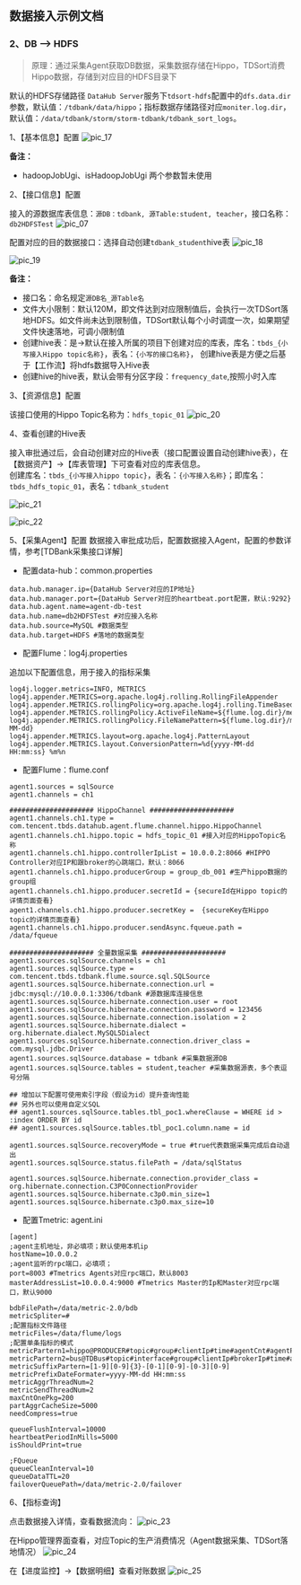 ## 数据接入示例文档

### 2、DB —> HDFS
>原理：通过采集Agent获取DB数据，采集数据存储在Hippo，TDSort消费Hippo数据，存储到对应目的HDFS目录下

默认的HDFS存储路径 ``DataHub Server``服务下``tdsort-hdfs``配置中的``dfs.data.dir``参数，默认值：``/tdbank/data/hippo``；指标数据存储路径对应``moniter.log.dir``，默认值：``/data/tdbank/storm/storm-tdbank/tdbank_sort_logs``。

1、【基本信息】配置
![pic_17](images/pic_17.png)

**备注：**
- hadoopJobUgi、isHadoopJobUgi 两个参数暂未使用


2、【接口信息】配置

接入的源数据库表信息：``源DB：tdbank, 源Table:student, teacher``，接口名称：``db2HDFSTest``
![pic_07](images/pic_07.png)

配置对应的目的数据接口：选择自动创建``tdbank_student``hive表
![pic_18](images/pic_18.png)

![pic_19](images/pic_19.png)

**备注：**
- 接口名：命名规定``源DB名_源Table名``
- 文件大小限制：默认120M，即文件达到对应限制值后，会执行一次TDSort落地HDFS。如文件尚未达到限制值，TDSort默认每个小时调度一次，如果期望文件快速落地，可调小限制值
- 创建hive表：是->默认在接入所属的项目下创建对应的库表，库名：``tbds_{小写接入Hippo topic名称}``，表名：``{小写的接口名称}``， 创建hive表是方便之后基于【工作流】将hdfs数据导入Hive表
- 创建hive的hive表，默认会带有分区字段：``frequency_date``,按照小时入库

3、【资源信息】配置

该接口使用的Hippo Topic名称为：``hdfs_topic_01``
![pic_20](images/pic_20.png)

4、查看创建的Hive表

接入审批通过后，会自动创建对应的Hive表（接口配置设置自动创建hive表），在【数据资产】->【库表管理】下可查看对应的库表信息。 <br/>
创建库名：``tbds_{小写接入hippo topic}``，表名：``{小写接入名称}``；即库名：``tbds_hdfs_topic_01``，表名：``tdbank_student``

![pic_21](images/pic_21.png)

![pic_22](images/pic_22.png)


5、【采集Agent】配置
数据接入审批成功后，配置数据接入Agent，配置的参数详情，参考[TDBank采集接口详解]
- 配置data-hub：common.properties

```
data.hub.manager.ip={DataHub Server对应的IP地址}
data.hub.manager.port={DataHub Server对应的heartbeat.port配置，默认:9292}
data.hub.agent.name=agent-db-test
data.hub.name=db2HDFSTest #对应接入名称
data.hub.source=MySQL #数据类型
data.hub.target=HDFS #落地的数据类型
```
- 配置Flume：log4j.properties

追加以下配置信息，用于接入的指标采集
```
log4j.logger.metrics=INFO, METRICS
log4j.appender.METRICS=org.apache.log4j.rolling.RollingFileAppender
log4j.appender.METRICS.rollingPolicy=org.apache.log4j.rolling.TimeBasedRollingPolicy
log4j.appender.METRICS.rollingPolicy.ActiveFileName=${flume.log.dir}/metrics.log
log4j.appender.METRICS.rollingPolicy.FileNamePattern=${flume.log.dir}/metrics.log.%d{yyyy-MM-dd}
log4j.appender.METRICS.layout=org.apache.log4j.PatternLayout
log4j.appender.METRICS.layout.ConversionPattern=%d{yyyy-MM-dd HH:mm:ss} %m%n
```

- 配置Flume：flume.conf

```
agent1.sources = sqlSource
agent1.channels = ch1

##################### HippoChannel #####################
agent1.channels.ch1.type = com.tencent.tbds.datahub.agent.flume.channel.hippo.HippoChannel
agent1.channels.ch1.hippo.topic = hdfs_topic_01 #接入对应的HippoTopic名称
agent1.channels.ch1.hippo.controllerIpList = 10.0.0.2:8066 #HIPPO Controller对应IP和跟broker的心跳端口，默认：8066
agent1.channels.ch1.hippo.producerGroup = group_db_001 #生产hippo数据的group组
agent1.channels.ch1.hippo.producer.secretId = {secureId在Hippo topic的详情页面查看}
agent1.channels.ch1.hippo.producer.secretKey =  {secureKey在Hippo topic的详情页面查看}
agent1.channels.ch1.hippo.producer.sendAsync.fqueue.path = /data/fqueue

##################### 全量数据采集 #####################
agent1.sources.sqlSource.channels = ch1
agent1.sources.sqlSource.type = com.tencent.tbds.tdbank.flume.source.sql.SQLSource
agent1.sources.sqlSource.hibernate.connection.url = jdbc:mysql://10.0.0.1:3306/tdbank #源数据库连接信息
agent1.sources.sqlSource.hibernate.connection.user = root
agent1.sources.sqlSource.hibernate.connection.password = 123456
agent1.sources.sqlSource.hibernate.connection.isolation = 2
agent1.sources.sqlSource.hibernate.dialect = org.hibernate.dialect.MySQL5Dialect
agent1.sources.sqlSource.hibernate.connection.driver_class = com.mysql.jdbc.Driver
agent1.sources.sqlSource.database = tdbank #采集数据源DB
agent1.sources.sqlSource.tables = student,teacher #采集数据源表，多个表逗号分隔

## 增加以下配置可使用索引字段（假设为id）提升查询性能
## 另外也可以使用自定义SQL
## agent1.sources.sqlSource.tables.tbl_poc1.whereClause = WHERE id > :index ORDER BY id
## agent1.sources.sqlSource.tables.tbl_poc1.column.name = id

agent1.sources.sqlSource.recoveryMode = true #true代表数据采集完成后自动退出
agent1.sources.sqlSource.status.filePath = /data/sqlStatus

agent1.sources.sqlSource.hibernate.connection.provider_class = org.hibernate.connection.C3P0ConnectionProvider
agent1.sources.sqlSource.hibernate.c3p0.min_size=1
agent1.sources.sqlSource.hibernate.c3p0.max_size=10
```

- 配置Tmetric: agent.ini

```
[agent]
;agent主机地址，非必填项；默认使用本机ip
hostName=10.0.0.2
;agent监听的rpc端口，必填项；
port=8003 #Tmetrics Agents对应rpc端口，默认8003
masterAddressList=10.0.0.4:9000 #Tmetrics Master的Ip和Master对应rpc端口，默认9000

bdbFilePath=/data/metric-2.0/bdb
metricSpliter=#
;配置指标文件路径
metricFiles=/data/flume/logs
;配置单条指标的模式
metricPartern1=hippo@PRODUCER#topic#group#clientIp#time#agentCnt#agentPkg#agentSize@true@4#yyyyMMddHHmm@70@5#6#7
metricPartern2=bus@TDBus#topic#interface#group#clientIp#brokerIp#time#agentPkg#agentSize@true@6#yyyyMMddHHmm@120000@7#8
metricSuffixPartern=[1-9][0-9]{3}-[0-1][0-9]-[0-3][0-9]
metricPrefixDateFormater=yyyy-MM-dd HH:mm:ss
metricAggrThreadNum=2
metricSendThreadNum=2
maxCntOnePkg=200
partAggrCacheSize=5000
needCompress=true

queueFlushInterval=10000
heartbeatPeriodInMills=5000
isShouldPrint=true

;FQueue
queueCleanInterval=10
queueDataTTL=20
failoverQueuePath=/data/metric-2.0/failover
```

6、【指标查询】

点击数据接入详情，查看数据流向：
![pic_23](images/pic_23.png)

在Hippo管理界面查看，对应Topic的生产消费情况（Agent数据采集、TDSort落地情况）
![pic_24](images/pic_24.png)

在【进度监控】->【数据明细】查看对账数据
![pic_25](images/pic_25.png)
